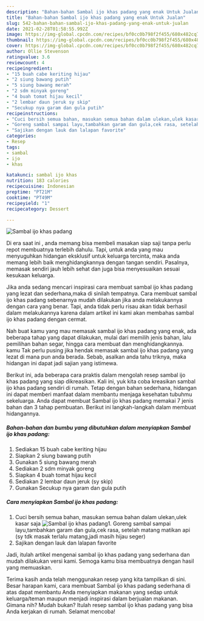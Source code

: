 ```yaml
---
description: "Bahan-bahan Sambal ijo khas padang yang enak Untuk Jualan"
title: "Bahan-bahan Sambal ijo khas padang yang enak Untuk Jualan"
slug: 542-bahan-bahan-sambal-ijo-khas-padang-yang-enak-untuk-jualan
date: 2021-02-28T01:58:55.992Z
image: https://img-global.cpcdn.com/recipes/bf0cc0b798f2f455/680x482cq70/sambal-ijo-khas-padang-foto-resep-utama.jpg
thumbnail: https://img-global.cpcdn.com/recipes/bf0cc0b798f2f455/680x482cq70/sambal-ijo-khas-padang-foto-resep-utama.jpg
cover: https://img-global.cpcdn.com/recipes/bf0cc0b798f2f455/680x482cq70/sambal-ijo-khas-padang-foto-resep-utama.jpg
author: Ollie Stevenson
ratingvalue: 3.6
reviewcount: 4
recipeingredient:
- "15 buah cabe keriting hijau"
- "2 siung bawang putih"
- "5 siung bawang merah"
- "2 sdm minyak goreng"
- "4 buah tomat hijau kecil"
- "2 lembar daun jeruk sy skip"
- "Secukup nya garam dan gula putih"
recipeinstructions:
- "Cuci bersih semua bahan, masukan semua bahan dalam ulekan,ulek kasar saja"
- "Goreng sambal sampai layu,tambahkan garam dan gula,cek rasa, setelah matang matikan api (sy tdk masak terlalu matang,jadi masih hijau seger)"
- "Sajikan dengan lauk dan lalapan favorite"
categories:
- Resep
tags:
- sambal
- ijo
- khas

katakunci: sambal ijo khas 
nutrition: 183 calories
recipecuisine: Indonesian
preptime: "PT21M"
cooktime: "PT49M"
recipeyield: "1"
recipecategory: Dessert

---
```



![Sambal ijo khas padang](https://img-global.cpcdn.com/recipes/bf0cc0b798f2f455/680x482cq70/sambal-ijo-khas-padang-foto-resep-utama.jpg)

Di era  saat ini , anda memang bisa membeli masakan siap saji tanpa perlu repot membuatnya terlebih dahulu. Tapi, untuk anda yang mau menyuguhkan hidangan eksklusif untuk keluarga tercinta, maka anda memang lebih baik menghidangkannya dengan tangan sendiri. Pasalnya, memasak sendiri jauh lebih sehat dan juga bisa menyesuaikan sesuai kesukaan keluarga.

Jika anda sedang mencari inspirasi cara membuat sambal ijo khas padang yang lezat dan sederhana,maka di sinilah tempatnya. Cara membuat sambal ijo khas padang  sebenarnya mudah dilakukan jika anda melakukannya dengan cara yang benar. Tapi, anda tidak perlu risau akan tidak berhasil dalam melakukannya 
karena dalam artikel ini kami akan membahas sambal ijo khas padang dengan cermat.  



Nah buat kamu yang mau memasak sambal ijo khas padang yang enak, ada beberapa tahap yang dapat dilakukan, mulai dari memilih jenis bahan, lalu pemilihan bahan segar, hingga cara membuat dan menghidangkannya. kamu Tak perlu pusing jika hendak memasak sambal ijo khas padang yang lezat di mana pun anda berada. Sebab, asalkan anda  tahu triknya, maka hidangan ini dapat jadi sajian yang istimewa.

Berikut ini, ada beberapa cara praktis  dalam mengolah resep sambal ijo khas padang yang siap dikreasikan. Kali ini, yuk kita coba kreasikan sambal ijo khas padang sendiri di rumah. Tetap dengan bahan sederhana, hidangan ini dapat memberi manfaat dalam membantu menjaga kesehatan tubuhmu sekeluarga. Anda dapat membuat Sambal ijo khas padang memakai 7 jenis bahan dan 3 tahap pembuatan. Berikut ini langkah-langkah dalam membuat hidangannya.

<!--inarticleads1-->

##### Bahan-bahan dan bumbu yang dibutuhkan dalam menyiapkan Sambal ijo khas padang:

1. Sediakan 15 buah cabe keriting hijau
1. Siapkan 2 siung bawang putih
1. Gunakan 5 siung bawang merah
1. Sediakan 2 sdm minyak goreng
1. Siapkan 4 buah tomat hijau kecil
1. Sediakan 2 lembar daun jeruk (sy skip)
1. Gunakan Secukup nya garam dan gula putih




<!--inarticleads2-->

##### Cara menyiapkan Sambal ijo khas padang:

1. Cuci bersih semua bahan, masukan semua bahan dalam ulekan,ulek kasar saja
<img src="https://img-global.cpcdn.com/steps/922e7d7b957785dd/160x128cq70/sambal-ijo-khas-padang-langkah-memasak-1-foto.jpg" alt="Sambal ijo khas padang">1. Goreng sambal sampai layu,tambahkan garam dan gula,cek rasa, setelah matang matikan api (sy tdk masak terlalu matang,jadi masih hijau seger)
1. Sajikan dengan lauk dan lalapan favorite




Jadi, itulah artikel mengenai  sambal ijo khas padang  yang sederhana dan mudah dilakukan versi kami. Semoga kamu bisa membuatnya dengan hasil yang memuaskan. 

Terima kasih anda telah menggunakan resep yang kita tampilkan di sini. Besar harapan kami, cara membuat  Sambal ijo khas padang sederhana di atas dapat membantu Anda menyiapkan makanan yang sedap untuk keluarga/teman maupun menjadi inspirasi dalam berjualan makanan. Gimana nih? Mudah bukan? Itulah resep sambal ijo khas padang yang bisa Anda kerjakan di rumah. Selamat mencoba!

